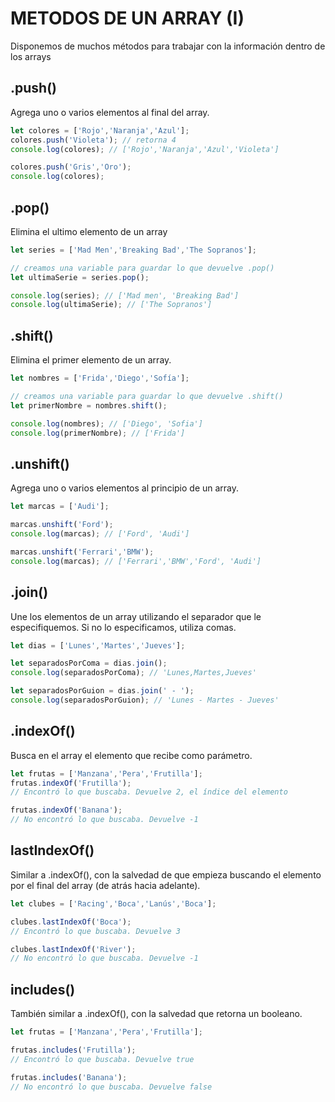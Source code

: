 # METODOS DE UN ARRAY (I)
Disponemos de muchos métodos para trabajar con la información dentro de los arrays

## .push()
Agrega uno o varios elementos al final del array.

```js
let colores = ['Rojo','Naranja','Azul'];
colores.push('Violeta'); // retorna 4
console.log(colores); // ['Rojo','Naranja','Azul','Violeta']

colores.push('Gris','Oro');
console.log(colores); 
```

## .pop()
Elimina el ultimo elemento de un array

```js
let series = ['Mad Men','Breaking Bad','The Sopranos'];

// creamos una variable para guardar lo que devuelve .pop()
let ultimaSerie = series.pop();

console.log(series); // ['Mad men', 'Breaking Bad']
console.log(ultimaSerie); // ['The Sopranos']

```

## .shift()
Elimina el primer elemento de un array.

```js
let nombres = ['Frida','Diego','Sofía'];

// creamos una variable para guardar lo que devuelve .shift()
let primerNombre = nombres.shift();

console.log(nombres); // ['Diego', 'Sofia']
console.log(primerNombre); // ['Frida']

```

## .unshift()
Agrega uno o varios elementos al principio de un array.

```js
let marcas = ['Audi'];

marcas.unshift('Ford');
console.log(marcas); // ['Ford', 'Audi']

marcas.unshift('Ferrari','BMW');
console.log(marcas); // ['Ferrari','BMW','Ford', 'Audi']

```
## .join()
Une los elementos de un array utilizando el separador que le especifiquemos. Si no lo especificamos, utiliza comas.

```js
let dias = ['Lunes','Martes','Jueves'];

let separadosPorComa = dias.join();
console.log(separadosPorComa); // 'Lunes,Martes,Jueves'

let separadosPorGuion = dias.join(' - ');
console.log(separadosPorGuion); // 'Lunes - Martes - Jueves'

```

## .indexOf()
Busca en el array el elemento que recibe como parámetro.
```js
let frutas = ['Manzana','Pera','Frutilla'];
frutas.indexOf('Frutilla');
// Encontró lo que buscaba. Devuelve 2, el índice del elemento

frutas.indexOf('Banana');
// No encontró lo que buscaba. Devuelve -1

```

## lastIndexOf()
Similar a .indexOf(), con la salvedad de que empieza buscando el elemento por el final del array (de atrás hacia adelante).  
```js
let clubes = ['Racing','Boca','Lanús','Boca'];

clubes.lastIndexOf('Boca');
// Encontró lo que buscaba. Devuelve 3

clubes.lastIndexOf('River');
// No encontró lo que buscaba. Devuelve -1
```

## includes()
También similar a .indexOf(), con la salvedad que retorna un booleano.

```js
let frutas = ['Manzana','Pera','Frutilla'];

frutas.includes('Frutilla');
// Encontró lo que buscaba. Devuelve true

frutas.includes('Banana');
// No encontró lo que buscaba. Devuelve false

```